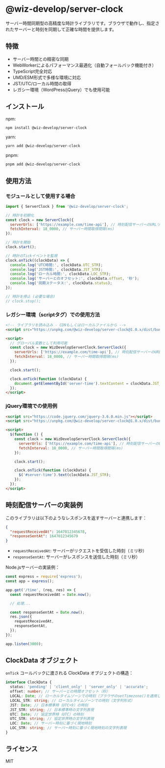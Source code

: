 # @wiz-develop/server-clock

サーバー時間同期型の高精度な時計ライブラリです。ブラウザで動作し、指定されたサーバーと時刻を同期して正確な時間を提供します。

## 特徴

- サーバー時間との精密な同期
- WebWorkerによるパフォーマンス最適化（自動フォールバック機能付き）
- TypeScript完全対応
- UMD/ESM形式で多様な環境に対応
- JST/UTC/ローカル時間の取得
- レガシー環境（WordPress/jQuery）でも使用可能

## インストール

npm:

```bash
npm install @wiz-develop/server-clock
```

yarn:

```bash
yarn add @wiz-develop/server-clock
```

pnpm:

```bash
pnpm add @wiz-develop/server-clock
```

## 使用方法

### モジュールとして使用する場合

```javascript
import { ServerClock } from '@wiz-develop/server-clock';

// 時計を初期化
const clock = new ServerClock({
  serverUrls: ['https://example.com/time-api'], // 時刻配信サーバーのURLリスト
  fetchInterval: 18_0000, // サーバー時間取得間隔(ms)
});

// 時計を開始
clock.start();

// 時計のTickイベントを監視
clock.onTick((clockData) => {
  console.log('UTC時間:', clockData.UTC_STR);
  console.log('JST時間:', clockData.JST_STR);
  console.log('ローカル時間:', clockData.LOC_STR);
  console.log('サーバーとのオフセット:', clockData.offset, '秒');
  console.log('同期ステータス:', clockData.status);
});

// 時計を停止 (必要な場合)
// clock.stop();
```

### レガシー環境（scriptタグ）での使用方法

```html
<!-- ライブラリを読み込み - CDNもしくはローカルファイルから -->
<script src="https://unpkg.com/@wiz-develop/server-clock@1.0.x/dist/bundle.min.js"></script>

<script>
  // グローバル変数として利用可能
  const clock = new WizDevelopServerClock.ServerClock({
    serverUrls: ['https://example.com/time-api'], // 時刻配信サーバーのURLリスト
    fetchInterval: 18_0000, // サーバー時間取得間隔(ms)
  });

  clock.start();

  clock.onTick(function (clockData) {
    document.getElementById('server-time').textContent = clockData.JST_STR;
  });
</script>
```

### jQuery環境での使用例

```html
<script src="https://code.jquery.com/jquery-3.6.0.min.js"></script>
<script src="https://unpkg.com/@wiz-develop/server-clock@1.0.x/dist/bundle.min.js"></script>

<script>
  $(function () {
    const clock = new WizDevelopServerClock.ServerClock({
      serverUrls: ['https://example.com/time-api'], // 時刻配信サーバーのURLリスト
      fetchInterval: 18_0000, // サーバー時間取得間隔(ms)
    });

    clock.start();

    clock.onTick(function (clockData) {
      $('#server-time').text(clockData.JST_STR);
    });
  });
</script>
```

## 時刻配信サーバーの実装例

このライブラリは以下のようなレスポンスを返すサーバーと連携します：

```json
{
  "requestReceivedAt": 1647012345678,
  "responseSentAt": 1647012345679
}
```

- `requestReceivedAt`: サーバーがリクエストを受信した時刻（ミリ秒）
- `responseSentAt`: サーバーがレスポンスを送信した時刻（ミリ秒）

Node.jsサーバーの実装例：

```javascript
const express = require('express');
const app = express();

app.get('/time', (req, res) => {
  const requestReceivedAt = Date.now();

  // 処理...

  const responseSentAt = Date.now();
  res.json({
    requestReceivedAt,
    responseSentAt,
  });
});

app.listen(3000);
```

## ClockData オブジェクト

`onTick` コールバックに渡される ClockData オブジェクトの構造：

```typescript
interface ClockData {
  status: 'pending' | 'client_only' | 'server_only' | 'accurate';
  offset: number; // サーバーとの時間オフセット（秒）
  LOCAL: Date; // ローカルタイムゾーンでの時刻（ブラウザのsetTimezone()を適用したDate）
  LOCAL_STR: string; // ローカルタイムゾーンでの時刻（文字列形式）
  JST: Date; // 日本標準時（UTC+9）の時刻
  JST_STR: string; // 日本標準時の文字列表現
  UTC: Date; // 協定世界時（UTC）の時刻
  UTC_STR: string; // 協定世界時の文字列表現
  LOC: Date; // サーバー時刻に基づく現地時刻
  LOC_STR: string; // サーバー時刻に基づく現地時刻の文字列表現
}
```

## ライセンス

MIT
